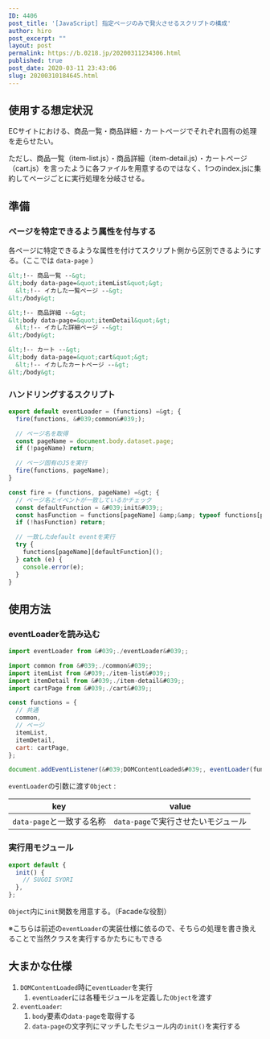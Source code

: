 ```yaml
---
ID: 4406
post_title: '[JavaScript] 指定ページのみで発火させるスクリプトの構成'
author: hiro
post_excerpt: ""
layout: post
permalink: https://b.0218.jp/20200311234306.html
published: true
post_date: 2020-03-11 23:43:06
slug: 20200310184645.html
---
```

## 使用する想定状況

ECサイトにおける、商品一覧・商品詳細・カートページでそれぞれ固有の処理を走らせたい。

ただし、商品一覧（item-list.js）・商品詳細（item-detail.js）・カートページ（cart.js）を言ったように各ファイルを用意するのではなく、1つのindex.jsに集約してページごとに実行処理を分岐させる。


## 準備
### ページを特定できるよう属性を付与する

各ページに特定できるような属性を付けてスクリプト側から区別できるようにする。（ここでは `data-page` ）


```html
&lt;!-- 商品一覧 --&gt;
&lt;body data-page=&quot;itemList&quot;&gt;
  &lt;!-- イカした一覧ページ --&gt;
&lt;/body&gt;
```

```html
&lt;!-- 商品詳細 --&gt;
&lt;body data-page=&quot;itemDetail&quot;&gt;
  &lt;!-- イカした詳細ページ --&gt;
&lt;/body&gt;
```

```html
&lt;!-- カート --&gt;
&lt;body data-page=&quot;cart&quot;&gt;
  &lt;!-- イカしたカートページ --&gt;
&lt;/body&gt;
```


### ハンドリングするスクリプト

```js
export default eventLoader = (functions) =&gt; {
  fire(functions, &#039;common&#039;);

  // ページ名を取得
  const pageName = document.body.dataset.page;
  if (!pageName) return;

  // ページ固有のJSを実行
  fire(functions, pageName);
}

const fire = (functions, pageName) =&gt; {
  // ページ名とイベントが一致しているかチェック
  const defaultFunction = &#039;init&#039;;
  const hasFunction = functions[pageName] &amp;&amp; typeof functions[pageName][defaultFunction] === &#039;function&#039;;
  if (!hasFunction) return;

  // 一致したdefault eventを実行
  try {
    functions[pageName][defaultFunction]();
  } catch (e) {
    console.error(e);
  }
}
```

## 使用方法
### eventLoaderを読み込む

```js
import eventLoader from &#039;./eventLoader&#039;;

import common from &#039;./common&#039;;
import itemList from &#039;./item-list&#039;;
import itemDetail from &#039;./item-detail&#039;;
import cartPage from &#039;./cart&#039;;

const functions = {
  // 共通
  common,
  // ページ
  itemList,
  itemDetail,
  cart: cartPage,
};

document.addEventListener(&#039;DOMContentLoaded&#039;, eventLoader(functions), false);
```

`eventLoader`の引数に渡す`Object` :

| key | value |
| --- | --- |
| `data-page`と一致する名称 | `data-page`で実行させたいモジュール | 

### 実行用モジュール

```js
export default {
  init() {
    // SUGOI SYORI
  },
};
```

`Object`内に`init`関数を用意する。（Facadeな役割）

※こちらは前述の`eventLoader`の実装仕様に依るので、そちらの処理を書き換えることで当然クラスを実行するかたちにもできる

## 大まかな仕様

1. `DOMContentLoaded`時に`eventLoader`を実行
	1. `eventLoader`には各種モジュールを定義した`Object`を渡す
2.  `eventLoader`: 
	1.  `body`要素の`data-page`を取得する
	2. `data-page`の文字列にマッチしたモジュール内の`init()`を実行する